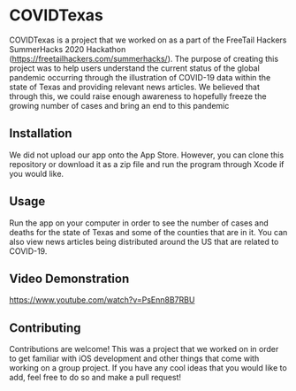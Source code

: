 # COVIDTexas
COVIDTexas is a project that we worked on as a part of the FreeTail Hackers SummerHacks 2020 Hackathon (https://freetailhackers.com/summerhacks/). The purpose of creating this project was to help users understand the current status of the global pandemic occurring through the illustration of COVID-19 data within the state of Texas and providing relevant news articles. We believed that through this, we could raise enough awareness to hopefully freeze the growing number of cases and bring an end to this pandemic

## Installation
We did not upload our app onto the App Store. However, you can clone this repository or download it as a zip file and run the program through Xcode if you would like.

## Usage
Run the app on your computer in order to see the number of cases and deaths for the state of Texas and some of the counties that are in it. You can also view news articles being distributed around the US that are related to COVID-19.

## Video Demonstration
https://www.youtube.com/watch?v=PsEnn8B7RBU

## Contributing
Contributions are welcome! This was a project that we worked on in order to get familiar with iOS development and other things that come with working on a group project. If you have any cool ideas that you would like to add, feel free to do so and make a pull request!